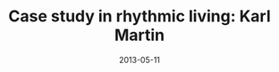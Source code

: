 ---
layout: message
category: message
series: "Rhythm"
title: "Case study in rhythmic living: Karl Martin"
date: 2013-05-11
message_id: 786
---